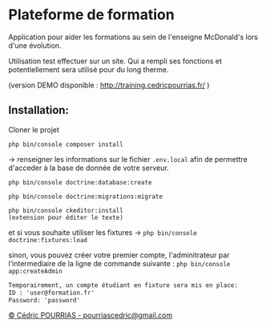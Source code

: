 # Plateforme de formation

Application pour aider les formations au sein de l'enseigne McDonald's lors d'une évolution.

Utilisation test effectuer sur un site. Qui a rempli ses fonctions et potentiellement sera utilisé pour du long therme.

(version DEMO disponible : http://training.cedricpourrias.fr/ )

## Installation:

Cloner le projet

```shell
php bin/console composer install
```

-> renseigner les informations sur le fichier `.env.local` afin de permettre d'acceder à la base de donnée de votre serveur.

```shell
php bin/console doctrine:database:create

php bin/console doctrine:migrations:migrate

php bin/console ckeditor:install
(extension pour éditer le texte)
```

et si vous souhaite utiliser les fixtures -> `php bin/console doctrine:fixtures:load`

sinon, vous pouvez créer votre premier compte, l'adminitrateur par l'intermediaire de la ligne de commande suivante :
`php bin/console app:createAdmin`

```md
Temporairement, un compte étudiant en fixture sera mis en place:
ID : 'user@formation.fr'
Password: 'password'  
``` 
 

[&copy; Cédric POURRIAS - pourriascedric@gmail.com](mailto:pourriascedric@gmail.com)  
